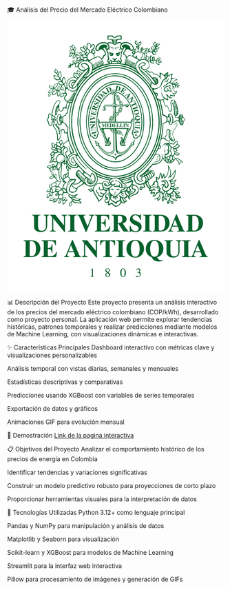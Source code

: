 🎓 Análisis del Precio del Mercado Eléctrico Colombiano

![Universidad](https://github.com/Emma-Ok/BootcampTalentoTech/blob/main/Escudo-UdeA.svg.png)

📊 Descripción del Proyecto
Este proyecto presenta un análisis interactivo de los precios del mercado eléctrico colombiano (COP/kWh), desarrollado como proyecto personal.
La aplicación web permite explorar tendencias históricas, patrones temporales y realizar predicciones mediante modelos de Machine Learning, con visualizaciones dinámicas e interactivas.

✨ Características Principales
Dashboard interactivo con métricas clave y visualizaciones personalizables

Análisis temporal con vistas diarias, semanales y mensuales

Estadísticas descriptivas y comparativas

Predicciones usando XGBoost con variables de series temporales

Exportación de datos y gráficos

Animaciones GIF para evolución mensual

🚀 Demostración
[Link de la pagina interactiva](https://electricalmarketanalysis.streamlit.app/)

📋 Objetivos del Proyecto
Analizar el comportamiento histórico de los precios de energía en Colombia

Identificar tendencias y variaciones significativas

Construir un modelo predictivo robusto para proyecciones de corto plazo

Proporcionar herramientas visuales para la interpretación de datos

🔧 Tecnologías Utilizadas
Python 3.12+ como lenguaje principal

Pandas y NumPy para manipulación y análisis de datos

Matplotlib y Seaborn para visualización

Scikit-learn y XGBoost para modelos de Machine Learning

Streamlit para la interfaz web interactiva

Pillow para procesamiento de imágenes y generación de GIFs



